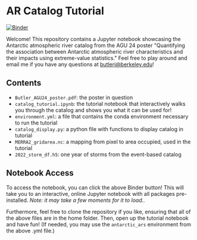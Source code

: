# AR Catalog Tutorial

[![Binder](https://mybinder.org/badge_logo.svg)](https://mybinder.org/v2/gh/jbbutler/AR-Catalog-Tutorial/HEAD?labpath=catalog_tutorial.ipynb)

Welcome! This repository contains a Jupyter notebook showcasing the Antarctic atmospheric river catalog from the AGU 24 poster "Quantifying the association between Antarctic atmospheric river characteristics and their impacts using extreme-value statistics." Feel free to play around and email me if you have any questions at butlerj@berkeley.edu!

## Contents
+ `Butler_AGU24_poster.pdf`: the poster in question
+ `catalog_tutorial.ipynb`: the tutorial notebook that interactively walks you through the catalog and shows you what it can be used for!
+ `environment.yml`: a file that contains the conda environment necessary to run the tutorial
+ `catalog_display.py`: a python file with functions to display catalog in tutorial
+ `MERRA2_gridarea.nc`: a mapping from pixel to area occupied, used in the tutorial
+ `2022_storm_df.h5`: one year of storms from the event-based catalog

## Notebook Access

To access the notebook, you can click the above Binder button! This will take you to an interactive, online Jupyter notebook with all packages pre-installed. *Note: it may take a few moments for it to load..*

Furthermore, feel free to clone the repository if you like, ensuring that all of the above files are in the home folder. Then, open up the tutorial notebook and have fun! (If needed, you may use the `antarctic_ars` environment from the above .yml file.)
